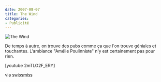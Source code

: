 ```yaml
---
date: 2007-08-07
title: The Wind
categories:
- Publicité
---
```

<img src="https://dlgjp9x71cipk.cloudfront.net/2007/08/thewind.png" alt="The Wind" />

De temps à autre, on trouve des pubs comme ça que l'on trouve géniales et touchantes. L'ambiance "Amélie Poulinniste" n'y est certainement pas pour rien.

<!--more-->

[youtube 2mTLO2F_ERY]

via <a href="https://swissmiss.typepad.com/weblog/2007/08/commercial-that.html" title="Le site de swissmiss">swissmiss</a>
